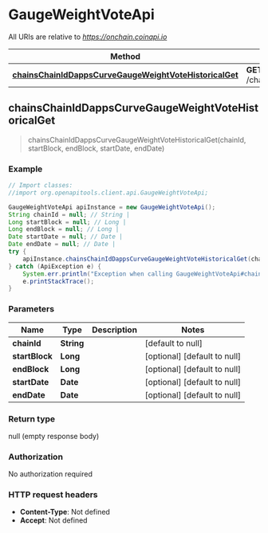 # GaugeWeightVoteApi

All URIs are relative to *https://onchain.coinapi.io*

Method | HTTP request | Description
------------- | ------------- | -------------
[**chainsChainIdDappsCurveGaugeWeightVoteHistoricalGet**](GaugeWeightVoteApi.md#chainsChainIdDappsCurveGaugeWeightVoteHistoricalGet) | **GET** /chains/{chain_id}/dapps/curve/gaugeWeightVote/historical | 



## chainsChainIdDappsCurveGaugeWeightVoteHistoricalGet

> chainsChainIdDappsCurveGaugeWeightVoteHistoricalGet(chainId, startBlock, endBlock, startDate, endDate)



### Example

```java
// Import classes:
//import org.openapitools.client.api.GaugeWeightVoteApi;

GaugeWeightVoteApi apiInstance = new GaugeWeightVoteApi();
String chainId = null; // String | 
Long startBlock = null; // Long | 
Long endBlock = null; // Long | 
Date startDate = null; // Date | 
Date endDate = null; // Date | 
try {
    apiInstance.chainsChainIdDappsCurveGaugeWeightVoteHistoricalGet(chainId, startBlock, endBlock, startDate, endDate);
} catch (ApiException e) {
    System.err.println("Exception when calling GaugeWeightVoteApi#chainsChainIdDappsCurveGaugeWeightVoteHistoricalGet");
    e.printStackTrace();
}
```

### Parameters


Name | Type | Description  | Notes
------------- | ------------- | ------------- | -------------
 **chainId** | **String**|  | [default to null]
 **startBlock** | **Long**|  | [optional] [default to null]
 **endBlock** | **Long**|  | [optional] [default to null]
 **startDate** | **Date**|  | [optional] [default to null]
 **endDate** | **Date**|  | [optional] [default to null]

### Return type

null (empty response body)

### Authorization

No authorization required

### HTTP request headers

- **Content-Type**: Not defined
- **Accept**: Not defined

